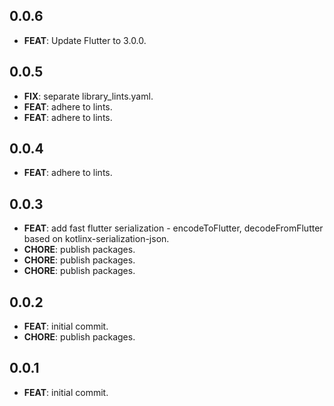 ## 0.0.6

 - **FEAT**: Update Flutter to 3.0.0.

## 0.0.5

 - **FIX**: separate library_lints.yaml.
 - **FEAT**: adhere to lints.
 - **FEAT**: adhere to lints.

## 0.0.4

 - **FEAT**: adhere to lints.

## 0.0.3

 - **FEAT**: add fast flutter serialization - encodeToFlutter, decodeFromFlutter based on kotlinx-serialization-json.
 - **CHORE**: publish packages.
 - **CHORE**: publish packages.
 - **CHORE**: publish packages.

## 0.0.2

 - **FEAT**: initial commit.
 - **CHORE**: publish packages.

## 0.0.1

 - **FEAT**: initial commit.


